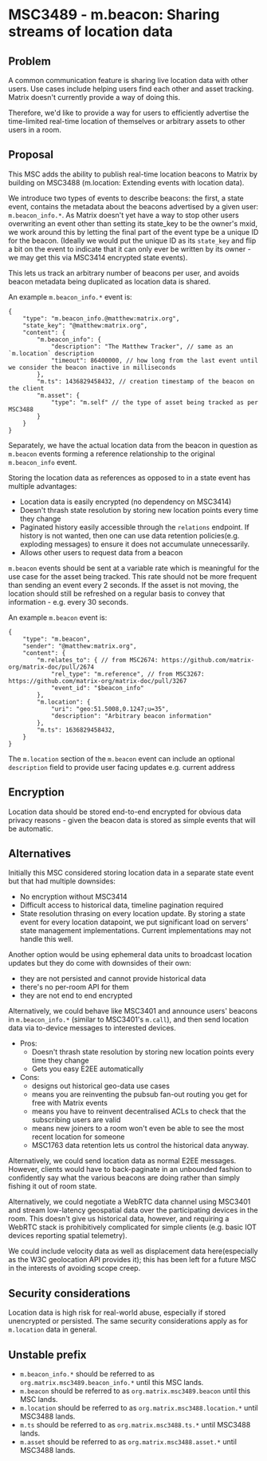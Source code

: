 # MSC3489 - m.beacon: Sharing streams of location data

## Problem

A common communication feature is sharing live location data with other users.
Use cases include helping users find each other and asset tracking. Matrix
doesn't currently provide a way of doing this.

Therefore, we'd like to provide a way for users to efficiently advertise the
time-limited real-time location of themselves or arbitrary assets to other
users in a room.

## Proposal

This MSC adds the ability to publish real-time location beacons to Matrix by
building on MSC3488 (m.location: Extending events with location data).

We introduce two types of events to describe beacons: the first, a state event, contains
the metadata about the beacons advertised by a given user: `m.beacon_info.*`.
As Matrix doesn't yet have a way to stop other users overwriting an event
other than setting its state_key to be the owner's mxid, we work around this
by letting the final part of the event type be a unique ID for the beacon.
(Ideally we would put the unique ID as its `state_key` and flip a bit on the
event to indicate that it can only ever be written by its owner - we may get
this via MSC3414 encrypted state events).

This lets us track an arbitrary number of beacons per user, and avoids beacon
metadata being duplicated as location data is shared.

An example `m.beacon_info.*` event is:

```json5
{
    "type": "m.beacon_info.@matthew:matrix.org",
    "state_key": "@matthew:matrix.org",
    "content": {
        "m.beacon_info": {
            "description": "The Matthew Tracker", // same as an `m.location` description
            "timeout": 86400000, // how long from the last event until we consider the beacon inactive in milliseconds
        },
        "m.ts": 1436829458432, // creation timestamp of the beacon on the client
        "m.asset": {
            "type": "m.self" // the type of asset being tracked as per MSC3488
        }
    }
}
```

Separately, we have the actual location data from the beacon in question
as `m.beacon` events forming a reference relationship to the original `m.beacon_info` event.

Storing the location data as references as opposed to in a state event has multiple advantages:
* Location data is easily encrypted (no dependency on MSC3414)
* Doesn't thrash state resolution by storing new location points every time they change
* Paginated history easily accessible through the `relations` endpoint. If history is not wanted, then one can use
data retention policies(e.g. exploding messages) to ensure it does not
accumulate unnecessarily.
* Allows other users to request data from a beacon


`m.beacon` events should be sent at a variable rate which is meaningful for
the use case for the asset being tracked. This rate should not be more
frequent than sending an event every 2 seconds. If the asset is not moving,
the location should still be refreshed on a regular basis to convey that
information - e.g. every 30 seconds.

An example `m.beacon` event is:

```json5
{
    "type": "m.beacon",
    "sender": "@matthew:matrix.org",
    "content": {
        "m.relates_to": { // from MSC2674: https://github.com/matrix-org/matrix-doc/pull/2674
            "rel_type": "m.reference", // from MSC3267: https://github.com/matrix-org/matrix-doc/pull/3267
            "event_id": "$beacon_info"
        },
        "m.location": {
            "uri": "geo:51.5008,0.1247;u=35",
            "description": "Arbitrary beacon information"
        },
        "m.ts": 1636829458432,
    }
}
```

The `m.location` section of the `m.beacon` event can include an optional
`description` field to provide user facing updates e.g. current address

## Encryption

Location data should be stored end-to-end encrypted for obvious data privacy
reasons - given the beacon data is stored as simple events that will be automatic.

## Alternatives

Initially this MSC considered storing location data in a separate state event but
that had multiple downsides:
* No encryption without MSC3414
* Difficult access to historical data, timeline pagination required
* State resolution thrasing on every location update. By storing a state event for every location datapoint, 
we put significant load on servers' state management implementations.  Current implementations
may not handle this well.

Another option would be using ephemeral data units to broadcast location updates but they
do come with downsides of their own:
* they are not persisted and cannot provide historical data
* there's no per-room API for them
* they are not end to end encrypted 

Alternatively, we could behave like MSC3401 and announce users' beacons in
`m.beacon_info.*` (similar to MSC3401's `m.call`), and then send location
data via to-device messages to interested devices.
 * Pros:
   * Doesn't thrash state resolution by storing new location points every time they change
   * Gets you easy E2EE automatically
 * Cons:
   * designs out historical geo-data use cases
   * means you are reinventing the pubsub fan-out routing you get for free with Matrix events
   * means you have to reinvent decentralised ACLs to check that the subscribing users are valid
   * means new joiners to a room won't even be able to see the most recent location for someone
   * MSC1763 data retention lets us control the historical data anyway.

Alternatively, we could send location data as normal E2EE messages. However,
clients would have to back-paginate in an unbounded fashion to confidently
say what the various beacons are doing rather than simply fishing it out of
room state.

Alternatively, we could negotiate a WebRTC data channel using MSC3401 and
stream low-latency geospatial data over the participating devices in the room.
This doesn't give us historical data, however, and requiring a WebRTC stack
is prohibitively complicated for simple clients (e.g. basic IOT devices
reporting spatial telemetry).

We could include velocity data as well as displacement data here(especially as
the W3C geolocation API provides it); this has been left for a future MSC in
the interests of avoiding scope creep.

## Security considerations

Location data is high risk for real-world abuse, especially if stored
unencrypted or persisted. The same security considerations apply as for
`m.location` data in general.

## Unstable prefix

 * `m.beacon_info.*` should be referred to as `org.matrix.msc3489.beacon_info.*` until this MSC lands.
 * `m.beacon` should be referred to as `org.matrix.msc3489.beacon` until this MSC lands.
 * `m.location` should be referred to as `org.matrix.msc3488.location.*` until MSC3488 lands.
 * `m.ts` should be referred to as `org.matrix.msc3488.ts.*` until MSC3488 lands.
 * `m.asset` should be referred to as `org.matrix.msc3488.asset.*` until MSC3488 lands.
